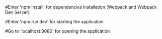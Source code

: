 #Enter 'npm install' for dependencies installation (Webpack and Webpack Dev Server)

#Enter 'npm run dev' for starting the application

#Go to 'localhost:8080' for opening the application

